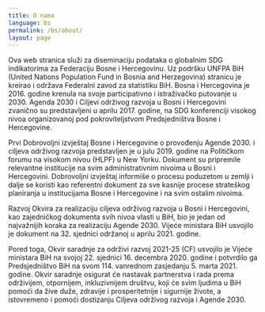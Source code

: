 ```yaml
---
title: O nama
language: bs
permalink: /bs/about/
layout: page
---
```


Ova web stranica služi za diseminaciju podataka o globalnim SDG indikatorima za Federaciju Bosne i Hercegovinu. Uz podršku UNFPA BiH (United Nations Population Fund in Bosnia and Herzegovina) stranicu je kreirao i održava Federalni zavod za statistiku BiH. 
Bosna i Hercegovina je 2016. godine krenula na svoje participativno i istraživačko putovanje u 2030. Agenda 2030 i Ciljevi održivog razvoja u Bosni i Hercegovini zvanično su predstavljeni u aprilu 2017. godine, na SDG konferenciji visokog nivoa organizovanoj pod pokroviteljstvom Predsjedništva Bosne i Hercegovine.

Prvi Dobrovoljni izvještaj Bosne i Hercegovine o provođenju Agende 2030. i ciljeva održivog razvoja predstavljen je u julu 2019. godine na Političkom forumu na visokom nivou (HLPF) u New Yorku. Dokument su pripremile relevantne institucije na svim administrativnim nivoima u Bosni i Hercegovini. Dobrovoljni izvještaj informiše o procesu poduzetom u zemlji i dalje se koristi kao referentni dokument za sve kasnije procese strateškog planiranja u institucijama Bosne i Hercegovine i na svim ostalim nivoima.

Razvoj Okvira za realizaciju ciljeva održivog razvoja u Bosni i Hercegovini, kao zajedničkog dokumenta svih nivoa vlasti u BiH, bio je jedan od najvažnijih koraka za realizaciju Agende 2030. Vijeće ministara BiH usvojilo je dokument na 32. sjednici održanoj u aprilu 2021. godine.

Pored toga, Okvir saradnje za održivi razvoj 2021-25 (CF) usvojilo je Vijeće ministara BiH na svojoj 22. sjednici 16. decembra 2020. godine i potvrdilo ga Predsjedništvo BiH na svom 114. vanrednom zasjedanju 5. marta 2021. godine. Okvir saradnje osigurat će nastavak partnerstva i rada prema održivijem, otpornijem, inkluzivnijem društvu, koji će svim ljudima u BiH pomoći da žive duže, zdravije i prosperitetnije i sigurnije živote, a istovremeno i pomoći dostizanju Ciljeva održivog razvoja i Agende 2030.


